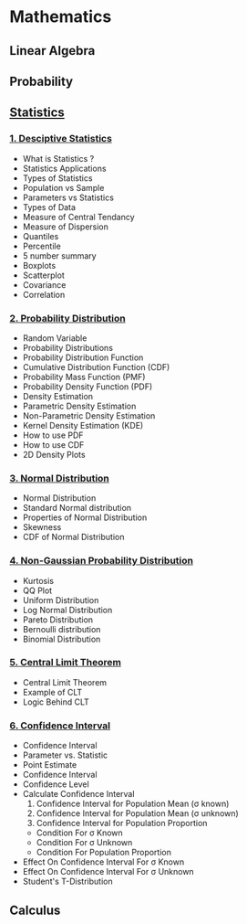 # Mathematics

## Linear Algebra

## Probability

## [Statistics](https://github.com/JaydeepAgravat/Mathematics/tree/main/Statistics)

### [1. Desciptive Statistics](https://github.com/JaydeepAgravat/Mathematics/blob/main/Statistics/descriptive_statistics.md)

- What is Statistics ?
- Statistics Applications
- Types of Statistics
- Population vs Sample
- Parameters vs Statistics
- Types of Data
- Measure of Central Tendancy
- Measure of Dispersion
- Quantiles
- Percentile
- 5 number summary
- Boxplots
- Scatterplot
- Covariance
- Correlation

### [2. Probability Distribution](https://github.com/JaydeepAgravat/Mathematics/blob/main/Statistics/probability_distribution.md)

- Random Variable
- Probability Distributions
- Probability Distribution Function
- Cumulative Distribution Function (CDF)
- Probability Mass Function (PMF)
- Probability Density Function (PDF)
- Density Estimation
- Parametric Density Estimation
- Non-Parametric Density Estimation
- Kernel Density Estimation (KDE)
- How to use PDF
- How to use CDF
- 2D Density Plots

### [3. Normal Distribution](https://github.com/JaydeepAgravat/Mathematics/blob/main/Statistics/normal_distribution.md)

- Normal Distribution
- Standard Normal distribution
- Properties of Normal Distribution
- Skewness
- CDF of Normal Distribution

### [4. Non-Gaussian Probability Distribution](https://github.com/JaydeepAgravat/Mathematics/blob/main/Statistics/non-gaussian_probability_distributions.md)

- Kurtosis
- QQ Plot
- Uniform Distribution
- Log Normal Distribution
- Pareto Distribution
- Bernoulli distribution
- Binomial Distribution

### [5. Central Limit Theorem](https://github.com/JaydeepAgravat/Mathematics/blob/main/Statistics/central_limit_theorem.md)

- Central Limit Theorem
- Example of CLT
- Logic Behind CLT

### [6. Confidence Interval](https://github.com/JaydeepAgravat/Mathematics/blob/main/Statistics/confidence_interval.md)

- Confidence Interval
- Parameter vs. Statistic
- Point Estimate
- Confidence Interval
- Confidence Level
- Calculate Confidence Interval
  1. Confidence Interval for Population Mean (σ known)
  2. Confidence Interval for Population Mean (σ unknown)
  3. Confidence Interval for Population Proportion
  - Condition For σ Known
  - Condition For σ Unknown
  - Condition For Population Proportion
- Effect On Confidence Interval For σ Known
- Effect On Confidence Interval For σ Unknown
- Student's T-Distribution

## Calculus
